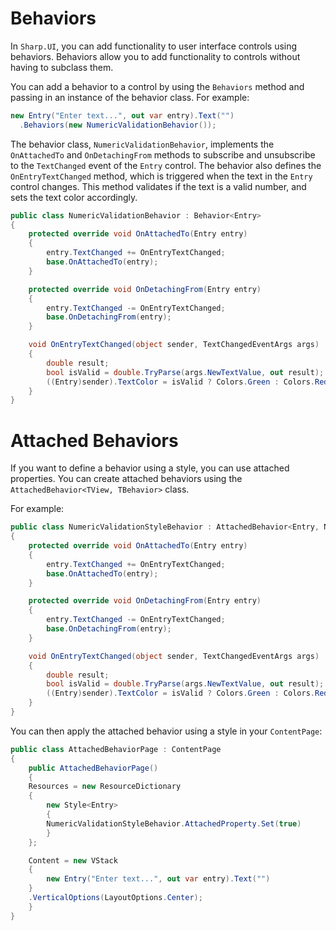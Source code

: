 # Behaviors
In `Sharp.UI`, you can add functionality to user interface controls using behaviors. Behaviors allow you to add functionality to controls without having to subclass them.

You can add a behavior to a control by using the `Behaviors` method and passing in an instance of the behavior class. For example:

```cs
new Entry("Enter text...", out var entry).Text("")
  .Behaviors(new NumericValidationBehavior());
```

The behavior class, `NumericValidationBehavior`, implements the `OnAttachedTo` and `OnDetachingFrom` methods to subscribe and unsubscribe to the `TextChanged` event of the `Entry` control. The behavior also defines the `OnEntryTextChanged` method, which is triggered when the text in the `Entry` control changes. This method validates if the text is a valid number, and sets the text color accordingly.

```cs
public class NumericValidationBehavior : Behavior<Entry>
{
    protected override void OnAttachedTo(Entry entry)
    {
        entry.TextChanged += OnEntryTextChanged;
        base.OnAttachedTo(entry);
    }

    protected override void OnDetachingFrom(Entry entry)
    {
        entry.TextChanged -= OnEntryTextChanged;
        base.OnDetachingFrom(entry);
    }

    void OnEntryTextChanged(object sender, TextChangedEventArgs args)
    {
        double result;
        bool isValid = double.TryParse(args.NewTextValue, out result);
        ((Entry)sender).TextColor = isValid ? Colors.Green : Colors.Red;
    }
}
```

# Attached Behaviors

If you want to define a behavior using a style, you can use attached properties. You can create attached behaviors using the `AttachedBehavior<TView, TBehavior>` class. 

For example:

```cs
public class NumericValidationStyleBehavior : AttachedBehavior<Entry, NumericValidationStyleBehavior>
{
    protected override void OnAttachedTo(Entry entry)
    {
        entry.TextChanged += OnEntryTextChanged;
        base.OnAttachedTo(entry);
    }

    protected override void OnDetachingFrom(Entry entry)
    {
        entry.TextChanged -= OnEntryTextChanged;
        base.OnDetachingFrom(entry);
    }

    void OnEntryTextChanged(object sender, TextChangedEventArgs args)
    {
        double result;
        bool isValid = double.TryParse(args.NewTextValue, out result);
        ((Entry)sender).TextColor = isValid ? Colors.Green : Colors.Red;
    }
}
```

You can then apply the attached behavior using a style in your `ContentPage`:

```cs
public class AttachedBehaviorPage : ContentPage
{
    public AttachedBehaviorPage()
    {
	Resources = new ResourceDictionary
	{
	    new Style<Entry>
	    {
		NumericValidationStyleBehavior.AttachedProperty.Set(true)
	    }
	};

	Content = new VStack
	{
		new Entry("Enter text...", out var entry).Text("")
	}
	.VerticalOptions(LayoutOptions.Center);
    }
}
```
